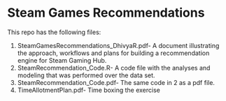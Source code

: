 # Steam Games Recommendations

This repo has the following files:

1. SteamGamesRecommendations_DhivyaR.pdf- A document illustrating the approach, workflows and plans for building a recommendation engine for Steam Gaming Hub.
2. SteamRecommendation_Code.R- A code file with the analyses and modeling that was performed over the data set.
3. SteamRecommendation_Code.pdf- The same code in 2 as a pdf file.
4. TimeAllotmentPlan.pdf- Time boxing the exercise
